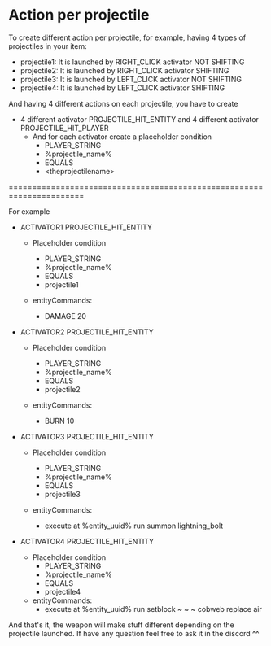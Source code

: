 # Action per projectile

To create different action per projectile, for example, having 4 types of projectiles in your item:

* projectile1: It is launched by RIGHT\_CLICK activator NOT SHIFTING
* projectile2: It is launched by RIGHT\_CLICK activator SHIFTING
* projectile3: It is launched by LEFT\_CLICK activator NOT SHIFTING
* projectile4: It is launched by LEFT\_CLICK activator SHIFTING

And having 4 different actions on each projectile, you have to create

* 4 different activator PROJECTILE\_HIT\_ENTITY and 4 different activator PROJECTILE\_HIT\_PLAYER
  * And for each activator create a placeholder condition
    * PLAYER\_STRING
    * %projectile\_name%
    * EQUALS
    * \<theprojectilename>

\======================================================================

For example

* ACTIVATOR1 PROJECTILE\_HIT\_ENTITY
  * Placeholder condition
    * PLAYER\_STRING
    * %projectile\_name%
    * EQUALS
    * projectile1
  *   entityCommands:

      * DAMAGE 20


* ACTIVATOR2 PROJECTILE\_HIT\_ENTITY
  * Placeholder condition
    * PLAYER\_STRING
    * %projectile\_name%
    * EQUALS
    * projectile2
  *   entityCommands:

      * BURN 10


* ACTIVATOR3 PROJECTILE\_HIT\_ENTITY
  * Placeholder condition
    * PLAYER\_STRING
    * %projectile\_name%
    * EQUALS
    * projectile3
  *   entityCommands:

      * execute at %entity\_uuid% run summon lightning\_bolt


* ACTIVATOR4 PROJECTILE\_HIT\_ENTITY
  * Placeholder condition
    * PLAYER\_STRING
    * %projectile\_name%
    * EQUALS
    * projectile4
  * entityCommands:
    * execute at %entity\_uuid% run setblock \~ \~ \~ cobweb replace air



And that's it, the weapon will make stuff different depending on the projectile launched. If have any question feel free to ask it in the discord ^^
